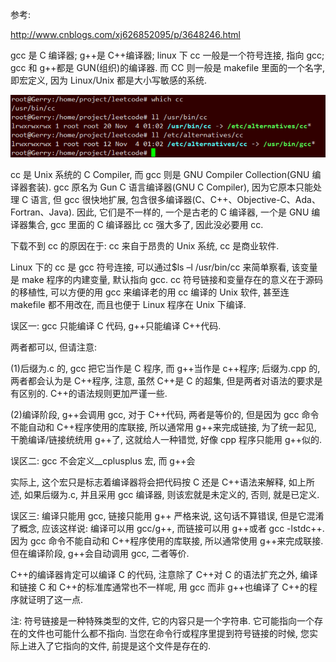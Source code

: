 参考:

http://www.cnblogs.com/xj626852095/p/3648246.html

gcc 是 C 编译器; g\+\+是 C\+\+编译器; linux 下 cc 一般是一个符号连接, 指向 gcc; gcc 和 g\+\+都是 GUN(组织)的编译器. 而 CC 则一般是 makefile 里面的一个名字, 即宏定义, 因为 Linux/Unix 都是大小写敏感的系统.

![CC](images/cc.png)

cc 是 Unix 系统的 C Compiler, 而 gcc 则是 GNU Compiler Collection(GNU 编译器套装). gcc 原名为 Gun C 语言编译器(GNU C Compiler), 因为它原本只能处理 C 语言, 但 gcc 很快地扩展, 包含很多编译器(C、C\+\+、Objective-C、Ada、Fortran、Java). 因此, 它们是不一样的, 一个是古老的 C 编译器, 一个是 GNU 编译器集合, gcc 里面的 C 编译器比 cc 强大多了, 因此没必要用 cc.

下载不到 cc 的原因在于: cc 来自于昂贵的 Unix 系统, cc 是商业软件.

Linux 下的 cc 是 gcc 符号连接, 可以通过$ls –l /usr/bin/cc 来简单察看, 该变量是 make 程序的内建变量, 默认指向 gcc. cc 符号链接和变量存在的意义在于源码的移植性, 可以方便的用 gcc 来编译老的用 cc 编译的 Unix 软件, 甚至连 makefile 都不用改在, 而且也便于 Linux 程序在 Unix 下编译.

误区一: gcc 只能编译 C 代码, g\+\+只能编译 C\+\+代码.

两者都可以, 但请注意:

(1)后缀为.c 的, gcc 把它当作是 C 程序, 而 g\+\+当作是 c\+\+程序; 后缀为.cpp 的, 两者都会认为是 C\+\+程序, 注意, 虽然 C\+\+是 C 的超集, 但是两者对语法的要求是有区别的. C\+\+的语法规则更加严谨一些.

(2)编译阶段, g\+\+会调用 gcc, 对于 C\+\+代码, 两者是等价的, 但是因为 gcc 命令不能自动和 C\+\+程序使用的库联接, 所以通常用 g++来完成链接, 为了统一起见, 干脆编译/链接统统用 g\+\+了, 这就给人一种错觉, 好像 cpp 程序只能用 g\+\+似的.

误区二: gcc 不会定义__cplusplus 宏, 而 g\+\+会

实际上, 这个宏只是标志着编译器将会把代码按 C 还是 C\+\+语法来解释, 如上所述, 如果后缀为.c, 并且采用 gcc 编译器, 则该宏就是未定义的, 否则, 就是已定义.

误区三: 编译只能用 gcc, 链接只能用 g\+\+
严格来说, 这句话不算错误, 但是它混淆了概念, 应该这样说: 编译可以用 gcc/g\+\+, 而链接可以用 g\+\+或者 gcc -lstdc\+\+. 因为 gcc 命令不能自动和 C\+\+程序使用的库联接, 所以通常使用 g\+\+来完成联接. 但在编译阶段, g\+\+会自动调用 gcc, 二者等价.

C\+\+的编译器肯定可以编译 C 的代码, 注意除了 C\+\+对 C 的语法扩充之外, 编译和链接 C 和 C\+\+的标准库通常也不一样呢, 用 gcc 而非 g\+\+也编译了 C\+\+的程序就证明了这一点.

注: 符号链接是一种特殊类型的文件, 它的内容只是一个字符串. 它可能指向一个存在的文件也可能什么都不指向. 当您在命令行或程序里提到符号链接的时候, 您实际上进入了它指向的文件, 前提是这个文件是存在的.